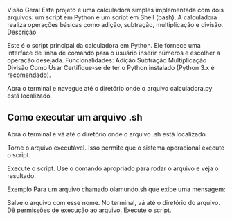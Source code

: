 Visão Geral
Este projeto é uma calculadora simples implementada com dois arquivos: um script em Python e um script em Shell (bash). 
A calculadora realiza operações básicas como adição, subtração, multiplicação e divisão.
Descrição

Este é o script principal da calculadora em Python. Ele fornece uma interface de linha de comando para o usuário inserir números e escolher a operação desejada.
Funcionalidades:
Adição
Subtração
Multiplicação
Divisão
Como Usar
Certifique-se de ter o Python instalado (Python 3.x é recomendado).

Abra o terminal e navegue até o diretório onde o arquivo calculadora.py está localizado.



## Como executar um arquivo .sh

Abra o terminal e vá até o diretório onde o arquivo .sh está localizado.

Torne o arquivo executável. Isso permite que o sistema operacional execute o script.

Execute o script. Use o comando apropriado para rodar o arquivo e veja o resultado.

Exemplo
Para um arquivo chamado olamundo.sh que exibe uma mensagem:

Salve o arquivo com esse nome.
No terminal, vá até o diretório do arquivo.
Dê permissões de execução ao arquivo.
Execute o script.
